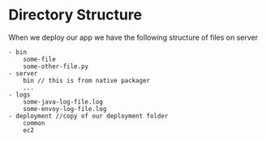 # Directory Structure
When we deploy our app we have the following structure of files on server

    - bin
        some-file
        some-other-file.py
    - server
        bin // this is from native packager
        ...
    - logs
        some-java-log-file.log
        some-envoy-log-file.log
    - deployment //copy of our deployment folder
        common
        ec2
